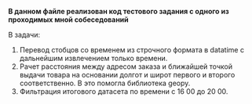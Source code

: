 **В данном файле реализован код тестового задания с одного из проходимых мной собеседований**

В задачи:
1. Перевод стобцов со временем из строчного формата в datatime с дальнейшим извлечением только времени.
2. Рачет расстояния между адресом заказа и ближайшей точкой выдачи товара на основании долгот и широт первого и второго соответственно.
В это помогла библиотека geopy.
3. Фильтрация итогового датасета по времени с 16 00 до 20 00.
